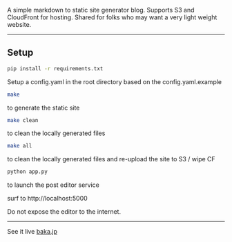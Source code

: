 A simple markdown to static site generator blog. Supports S3 and CloudFront for hosting. Shared for folks who may want a very light weight website.

--- 

## Setup

```bash
pip install -r requirements.txt
```

Setup a config.yaml in the root directory based on the config.yaml.example

```bash
make
```
to generate the static site

```bash
make clean
```
to clean the locally generated files

```bash
make all
```
to clean the locally generated files and re-upload the site to S3 / wipe CF


```bash
python app.py
```
to launch the post editor service

surf to http://localhost:5000

Do not expose the editor to the internet.

---

See it live [baka.jp](https://baka.jp)
